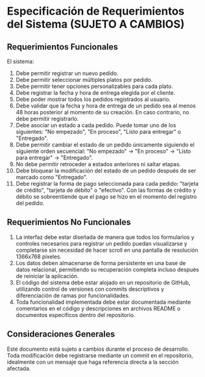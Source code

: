 # Especificación de Requerimientos del Sistema (SUJETO A CAMBIOS)
## Requerimientos Funcionales
El sistema:

1. Debe permitir registrar un nuevo pedido.
2. Debe permitir seleccionar múltiples platos por pedido.
3. Debe permitir tener opciones personalizables para cada plato.
4. Debe registrar la fecha y hora de entrega elegida por el cliente.
5. Debe poder mostrar todos los pedidos registrados al usuario.
6. Debe validar que la fecha y hora de entrega de un pedido sea al menos 48 horas posterior al momento de su creación. En caso contrario, no debe permitir registrarlo.
7. Debe asociar un estado a cada pedido. Puede tomar uno de los siguientes: "No empezado", "En proceso", "Listo para entregar" o "Entregado".
8. Debe permitir cambiar el estado de un pedido únicamente siguiendo el siguiente orden secuencial: "No empezado" → "En proceso" → "Listo para entregar" → "Entregado".
9. No debe permitir retroceder a estados anteriores ni saltar etapas.
10. Debe bloquear la modificación del estado de un pedido después de ser marcado como "Entregado".
11. Debe registrar la forma de pago seleccionada para cada pedido: "tarjeta de crédito", "tarjeta de débito" o "efectivo". Con las formas de crédito y débito se sobreentiende que el pago se hizo en el momento del registro del pedido.


## Requerimientos No Funcionales

1. La interfaz debe estar diseñada de manera que todos los formularios y controles necesarios para registrar un pedido puedan visualizarse y completarse sin necesidad de hacer scroll en una pantalla de resolución 1366x768 píxeles.
2. Los datos deben almacenarse de forma persistente en una base de datos relacional, permitiendo su recuperación completa incluso después de reiniciar la aplicación.
3. El código del sistema debe estar alojado en un repositorio de GitHub, utilizando control de versiones con commits descriptivos y diferenciación de ramas por funcionalidades.
4. Toda funcionalidad implementada debe estar documentada mediante comentarios en el código y descripciones en archivos README o documentos específicos dentro del repositorio.


## Consideraciones Generales
Este documento está sujeto a cambios durante el proceso de desarrollo. Toda modificación debe registrarse mediante un commit en el repositorio, idealmente con un mensaje que haga referencia directa a la sección afectada.
